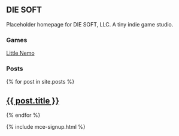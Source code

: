 ## DIE SOFT

Placeholder homepage for DIE SOFT, LLC. A tiny indie game studio.

### Games

[Little Nemo](/little-nemo)

### Posts

{% for post in site.posts %}
  <article>
    <h2>
        <a href="{{ site.url }}{{ post.url }}">
            {{ post.title }}
        </a>
    </h2>
  </article>
{% endfor %}

{% include mce-signup.html %}

